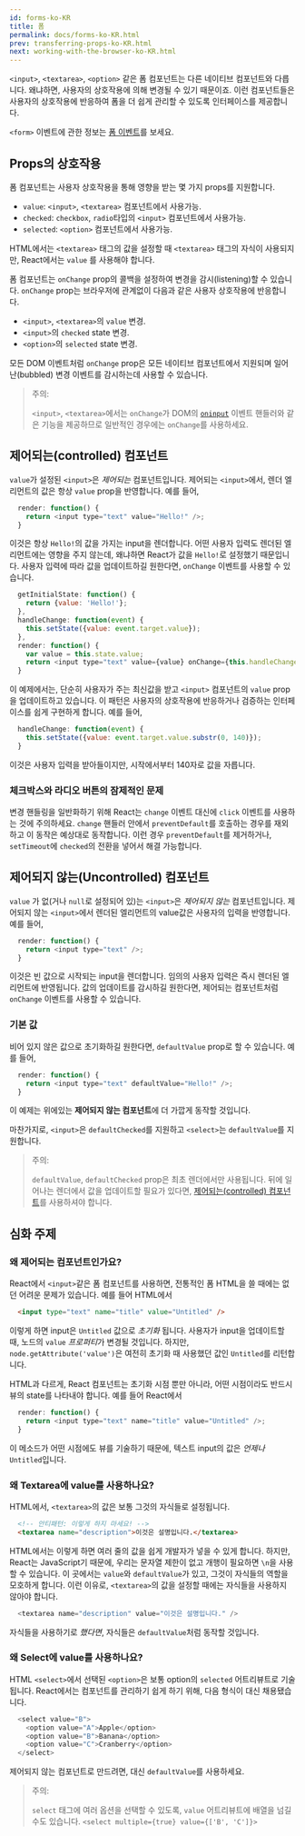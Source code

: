 ```yaml
---
id: forms-ko-KR
title: 폼
permalink: docs/forms-ko-KR.html
prev: transferring-props-ko-KR.html
next: working-with-the-browser-ko-KR.html
---
```


`<input>`, `<textarea>`, `<option>` 같은 폼 컴포넌트는 다른 네이티브 컴포넌트와 다릅니다. 왜냐하면, 사용자의 상호작용에 의해 변경될 수 있기 때문이죠. 이런 컴포넌트들은 사용자의 상호작용에 반응하여 폼을 더 쉽게 관리할 수 있도록 인터페이스를 제공합니다.

`<form>` 이벤트에 관한 정보는 [폼 이벤트](/react/docs/events-ko-KR.html#폼-이벤트)를 보세요.

## Props의 상호작용

폼 컴포넌트는 사용자 상호작용을 통해 영향을 받는 몇 가지 props를 지원합니다.

* `value`: `<input>`, `<textarea>` 컴포넌트에서 사용가능.
* `checked`: `checkbox`, `radio`타입의 `<input>` 컴포넌트에서 사용가능.
* `selected`: `<option>` 컴포넌트에서 사용가능.

HTML에서는 `<textarea>` 태그의 값을 설정할 때 `<textarea>` 태그의 자식이 사용되지만, React에서는 `value` 를 사용해야 합니다.

폼 컴포넌트는 `onChange` prop의 콜백을 설정하여 변경을 감시(listening)할 수 있습니다. `onChange` prop는 브라우저에 관계없이 다음과 같은 사용자 상호작용에 반응합니다.

* `<input>`, `<textarea>`의 `value` 변경.
* `<input>`의 `checked` state 변경.
* `<option>`의 `selected` state 변경.

모든 DOM 이벤트처럼 `onChange` prop은 모든 네이티브 컴포넌트에서 지원되며 일어난(bubbled) 변경 이벤트를 감시하는데 사용할 수 있습니다.

> 주의:
>
> `<input>`, `<textarea>`에서는 `onChange`가 DOM의 [`oninput`](https://developer.mozilla.org/en-US/docs/Web/API/GlobalEventHandlers/oninput) 이벤트 핸들러와 같은 기능을 제공하므로 일반적인 경우에는 `onChange`를 사용하세요.

## 제어되는(controlled) 컴포넌트

`value`가 설정된 `<input>`은 *제어되는* 컴포넌트입니다. 제어되는 `<input>`에서, 렌더 엘리먼트의 값은 항상 `value` prop을 반영합니다. 예를 들어,

```javascript
  render: function() {
    return <input type="text" value="Hello!" />;
  }
```

이것은 항상 `Hello!`의 값을 가지는 input을 렌더합니다. 어떤 사용자 입력도 렌더된 엘리먼트에는 영향을 주지 않는데, 왜냐하면 React가 값을 `Hello!`로 설정했기 때문입니다. 사용자 입력에 따라 값을 업데이트하길 원한다면, `onChange` 이벤트를 사용할 수 있습니다.

```javascript
  getInitialState: function() {
    return {value: 'Hello!'};
  },
  handleChange: function(event) {
    this.setState({value: event.target.value});
  },
  render: function() {
    var value = this.state.value;
    return <input type="text" value={value} onChange={this.handleChange.bind(this)} />;
  }
```

이 예제에서는, 단순히 사용자가 주는 최신값을 받고 `<input>` 컴포넌트의 `value` prop을 업데이트하고 있습니다. 이 패턴은 사용자의 상호작용에 반응하거나 검증하는 인터페이스를 쉽게 구현하게 합니다. 예를 들어,

```javascript
  handleChange: function(event) {
    this.setState({value: event.target.value.substr(0, 140)});
  }
```

이것은 사용자 입력을 받아들이지만, 시작에서부터 140자로 값을 자릅니다.

### 체크박스와 라디오 버튼의 잠제적인 문제

변경 핸들링을 일반화하기 위해 React는 `change` 이벤트 대신에 `click` 이벤트를 사용하는 것에 주의하세요. `change` 핸들러 안에서 `preventDefault`를 호출하는 경우를 재외하고 이 동작은 예상대로 동작합니다. 이런 경우 `preventDefault`를 제거하거나,  `setTimeout`에 `checked`의 전환을 넣어서 해결 가능합니다.

## 제어되지 않는(Uncontrolled) 컴포넌트

`value` 가 없(거나 `null`로 설정되어 있)는 `<input>`은 *제어되지 않는* 컴포넌트입니다. 제어되지 않는 `<input>`에서 렌더된 엘리먼트의 value값은 사용자의 입력을 반영합니다. 예를 들어,

```javascript
  render: function() {
    return <input type="text" />;
  }
```

이것은 빈 값으로 시작되는 input을 렌더합니다. 임의의 사용자 입력은 즉시 렌더된 엘리먼트에 반영됩니다. 값의 업데이트를 감시하길 원한다면, 제어되는 컴포넌트처럼 `onChange` 이벤트를 사용할 수 있습니다.

### 기본 값

비어 있지 않은 값으로 초기화하길 원한다면, `defaultValue` prop로 할 수 있습니다. 예를 들어,

```javascript
  render: function() {
    return <input type="text" defaultValue="Hello!" />;
  }
```

이 예제는 위에있는 **제어되지 않는 컴포넌트**에 더 가깝게 동작할 것입니다.

마찬가지로, `<input>`은 `defaultChecked`를 지원하고 `<select>`는 `defaultValue`를 지원합니다.

> 주의:
>
> `defaultValue`, `defaultChecked` prop은 최초 렌더에서만 사용됩니다. 뒤에 일어나는 렌더에서 값을 업데이트할 필요가 있다면,  [제어되는(controlled) 컴포넌트](#제어되는controlled-컴포넌트)를 사용하셔야 합니다.

## 심화 주제

### 왜 제어되는 컴포넌트인가요?

React에서 `<input>`같은 폼 컴포넌트를 사용하면, 전통적인 폼 HTML을 쓸 때에는 없던 어려운 문제가 있습니다. 예를 들어 HTML에서

```html
  <input type="text" name="title" value="Untitled" />
```

이렇게 하면 input은 `Untitled` 값으로 *초기화* 됩니다. 사용자가 input을 업데이트할 때, 노드의 `value` *프로퍼티*가 변경될 것입니다. 하지만, `node.getAttribute('value')`은 여전히 초기화 때 사용했던 값인 `Untitled`를 리턴합니다.

HTML과 다르게, React 컴포넌트는 초기화 시점 뿐만 아니라, 어떤 시점이라도 반드시 뷰의 state를 나타내야 합니다. 예를 들어 React에서

```javascript
  render: function() {
    return <input type="text" name="title" value="Untitled" />;
  }
```

이 메소드가 어떤 시점에도 뷰를 기술하기 때문에, 텍스트 input의 값은 *언제나* `Untitled`입니다.

### 왜 Textarea에 value를 사용하나요?

HTML에서, `<textarea>`의 값은 보통 그것의 자식들로 설정됩니다.

```html
  <!-- 안티패턴: 이렇게 하지 마세요! -->
  <textarea name="description">이것은 설명입니다.</textarea>
```

HTML에서는 이렇게 하면 여러 줄의 값을 쉽게 개발자가 넣을 수 있게 합니다. 하지만, React는 JavaScript기 때문에, 우리는 문자열 제한이 없고 개행이 필요하면 `\n`을 사용할 수 있습니다. 이 곳에서는 `value`와 `defaultValue`가 있고, 그것이 자식들의 역할을 모호하게 합니다. 이런 이유로, `<textarea>`의 값을 설정할 때에는 자식들을 사용하지 않아야 합니다.

```javascript
  <textarea name="description" value="이것은 설명입니다." />
```

자식들을 사용하기로 *했다면*, 자식들은 `defaultValue`처럼 동작할 것입니다.

### 왜 Select에 value를 사용하나요?

HTML `<select>`에서 선택된 `<option>`은 보통 option의 `selected` 어트리뷰트로 기술됩니다. React에서는 컴포넌트를 관리하기 쉽게 하기 위해, 다음 형식이 대신 채용됐습니다.

```javascript
  <select value="B">
    <option value="A">Apple</option>
    <option value="B">Banana</option>
    <option value="C">Cranberry</option>
  </select>
```

제어되지 않는 컴포넌트로 만드려면, 대신 `defaultValue`를 사용하세요.

> 주의:
>
> `select` 태그에 여러 옵션을 선택할 수 있도록, `value` 어트리뷰트에 배열을 넘길 수도 있습니다. `<select multiple={true} value={['B', 'C']}>`
